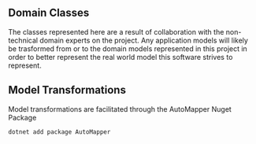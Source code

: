 ## Domain Classes

The classes represented here are a result of collaboration with the non-technical domain experts on the project. Any application models will likely be trasformed from or to the domain models represented in this project in order to better represent the real world model this software strives to represent.

## Model Transformations

Model transformations are facilitated through the AutoMapper Nuget Package

    dotnet add package AutoMapper